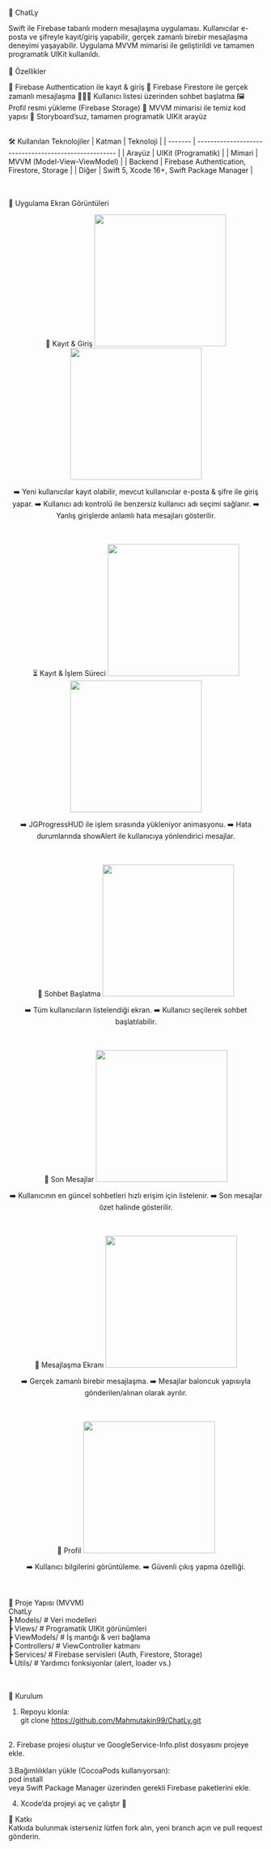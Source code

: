 💬 ChatLy

Swift ile Firebase tabanlı modern mesajlaşma uygulaması.
Kullanıcılar e-posta ve şifreyle kayıt/giriş yapabilir, gerçek zamanlı birebir mesajlaşma deneyimi yaşayabilir. Uygulama MVVM mimarisi ile geliştirildi ve tamamen programatik UIKit kullanıldı.
<br><br>
🚀 Özellikler

🔑 Firebase Authentication ile kayıt & giriş
💬 Firebase Firestore ile gerçek zamanlı mesajlaşma
🧑‍🤝‍🧑 Kullanıcı listesi üzerinden sohbet başlatma
🖼 Profil resmi yükleme (Firebase Storage)
🧩 MVVM mimarisi ile temiz kod yapısı
📱 Storyboard’suz, tamamen programatik UIKit arayüz

<br>
🛠 Kullanılan Teknolojiler
| Katman  | Teknoloji                                             |
| ------- | ----------------------------------------------------- |
| Arayüz  | UIKit (Programatik)                                   |
| Mimari  | MVVM (Model-View-ViewModel)                           |
| Backend | Firebase Authentication, Firestore, Storage           |
| Diğer   | Swift 5, Xcode 16+,  Swift Package Manager            |

<br><br>
📸 Uygulama Ekran Görüntüleri
<div align="center">
🔐 Kayıt & Giriş
<img src="https://github.com/Mahmutakin99/ChatLy/blob/main/ChatLy/Photos/registerPage.png" width="260" /> <img src="https://github.com/Mahmutakin99/ChatLy/blob/main/ChatLy/Photos/loginPage.png" width="260" /><br>

➡️ Yeni kullanıcılar kayıt olabilir, mevcut kullanıcılar e-posta & şifre ile giriş yapar.
➡️ Kullanıcı adı kontrolü ile benzersiz kullanıcı adı seçimi sağlanır.
➡️ Yanlış girişlerde anlamlı hata mesajları gösterilir.

<br><br>
⏳ Kayıt & İşlem Süreci
<img src="https://github.com/Mahmutakin99/ChatLy/blob/main/ChatLy/Photos/registrationProcess.png" width="260" /> <img src="https://github.com/Mahmutakin99/ChatLy/blob/main/ChatLy/Photos/ShowAllert.PNG" width="260" /><br>

➡️ JGProgressHUD ile işlem sırasında yükleniyor animasyonu.
➡️ Hata durumlarında showAlert ile kullanıcıya yönlendirici mesajlar.

<br><br>
👥 Sohbet Başlatma
<img src="https://github.com/Mahmutakin99/ChatLy/blob/main/ChatLy/Photos/messagePage.png" width="260" /><br>

➡️ Tüm kullanıcıların listelendiği ekran.
➡️ Kullanıcı seçilerek sohbet başlatılabilir.

<br><br>
📨 Son Mesajlar
<img src="https://github.com/Mahmutakin99/ChatLy/blob/main/ChatLy/Photos/lastMessage.png" width="260" /><br>

➡️ Kullanıcının en güncel sohbetleri hızlı erişim için listelenir.
➡️ Son mesajlar özet halinde gösterilir.

<br><br>
💬 Mesajlaşma Ekranı
<img src="https://github.com/Mahmutakin99/ChatLy/blob/main/ChatLy/Photos/messagingScreen.PNG" width="260" /><br>

➡️ Gerçek zamanlı birebir mesajlaşma.
➡️ Mesajlar baloncuk yapısıyla gönderilen/alınan olarak ayrılır.

<br><br>
👤 Profil
<img src="https://github.com/Mahmutakin99/ChatLy/blob/main/ChatLy/Photos/profilePage.png" width="260" /><br>

➡️ Kullanıcı bilgilerini görüntüleme.
➡️ Güvenli çıkış yapma özelliği.

</div>

<br><br>
📂 Proje Yapısı (MVVM)<br>
ChatLy<br>
 ┣ Models/         # Veri modelleri<br>
 ┣ Views/          # Programatik UIKit görünümleri<br>
 ┣ ViewModels/     # İş mantığı & veri bağlama<br>
 ┣ Controllers/    # ViewController katmanı<br>
 ┣ Services/       # Firebase servisleri (Auth, Firestore, Storage)<br>
 ┗ Utils/          # Yardımcı fonksiyonlar (alert, loader vs.)<br>

<br><br>
🔧 Kurulum

1. Repoyu klonla:<br>
  git clone https://github.com/Mahmutakin99/ChatLy.git
<br>
2. Firebase projesi oluştur ve GoogleService-Info.plist dosyasını projeye ekle.
<br><br>
3.Bağımlılıkları yükle (CocoaPods kullanıyorsan):<br>
  pod install<br>
veya Swift Package Manager üzerinden gerekli Firebase paketlerini ekle.
<br>

4. Xcode’da projeyi aç ve çalıştır 🚀


🤝 Katkı<br>
Katkıda bulunmak isterseniz lütfen fork alın, yeni branch açın ve pull request gönderin.
